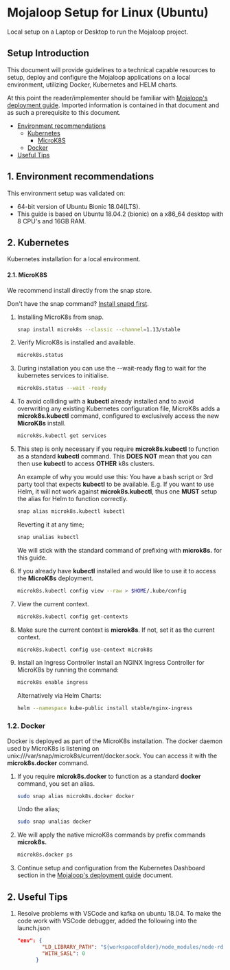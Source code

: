 # Mojaloop Setup for Linux (Ubuntu)

Local setup on a Laptop or Desktop to run the Mojaloop project.

## Setup Introduction

This document will provide guidelines to a technical capable resources to setup, deploy and configure the Mojaloop applications on a local environment, utilizing Docker, Kubernetes and HELM charts.

At this point the reader/implementer should be familiar with [Mojaloop's deployment guide](./README.md). Imported information is contained in that document and as such a prerequisite to this document.

* [Environment recommendations](#1-environment-recommendations)
  * [Kubernetes](#2-kubernetes)
    * [MicroK8S](#21-microk8s)
  * [Docker](#12-docker)
* [Useful Tips](#2-useful-tips)

## 1. Environment recommendations

This environment setup was validated on:
  * 64-bit version of Ubuntu Bionic 18.04(LTS).
  * This guide is based on Ubuntu 18.04.2 (bionic) on a x86_64 desktop with 8 CPU's and 16GB RAM.

## 2. Kubernetes

Kubernetes installation for a local environment.

#### 2.1. MicroK8S

We recommend install directly from the snap store.

Don't have the snap command? [Install snapd first](https://snapcraft.io/docs/core/install).

1. Installing MicroK8s from snap.
   ```bash
   snap install microk8s --classic --channel=1.13/stable
   ```

2. Verify MicroK8s is installed and available.
   ```bash
   microk8s.status
   ```

3. During installation you can use the --wait-ready flag to wait for the kubernetes services to initialise.
   ```bash
   microk8s.status --wait -ready
   ```

4. To avoid colliding with a **kubectl** already installed and to avoid overwriting any existing Kubernetes configuration file, MicroK8s adds a **microk8s.kubectl** command, configured to exclusively access the new **MicroK8s** install.
   ```bash
   microk8s.kubectl get services
   ```

5. This step is only necessary if you require **microk8s.kubectl** to function as a standard **kubectl** command. This **DOES NOT** mean that you can then use **kubectl** to access **OTHER** k8s clusters.
   
   An example of why you would use this: You have a bash script or 3rd party tool that expects **kubectl** to be available. E.g. If you want to use Helm, it will not work against **microk8s.kubectl**, thus one **MUST** setup the alias for Helm to function correctly.
   ```bash
   snap alias microk8s.kubectl kubectl
   ```

   Reverting it at any time;
   ```bash
   snap unalias kubectl
   ```

   We will stick with the standard command of prefixing with **microk8s.** for this guide.

6. If you already have **kubectl** installed and would like to use it to access the **MicroK8s** deployment.
   ```bash
   microk8s.kubectl config view --raw > $HOME/.kube/config
   ```

7. View the current context.
   ```bash
   microk8s.kubectl config get-contexts
   ```

8. Make sure the current context is **microk8s**. If not, set it as the current context.
   ```bash
   microk8s.kubectl config use-context microk8s
   ```

9. Install an Ingress Controller
Install an NGINX Ingress Controller for MicroK8s by running the command:
   ```bash
   microk8s enable ingress
   ```
   Alternatively via Helm Charts:
   ```bash
   helm --namespace kube-public install stable/nginx-ingress
   ```

### 1.2. Docker

Docker is deployed as part of the MicroK8s installation. The docker daemon used by MicroK8s is listening on unix:///var/snap/microk8s/current/docker.sock. You can access it with the **microk8s.docker** command.

1. If you require **microk8s.docker** to function as a standard **docker** command, you set an alias.
   ```bash
   sudo snap alias microk8s.docker docker
   ```

   Undo the alias;
   ```bash
   sudo snap unalias docker
   ```

2. We will apply the native microK8s commands by prefix commands **microk8s.**
   ```bash
   microk8s.docker ps
   ```

4. Continue setup and configuration from the Kubernetes Dashboard section in the [Mojaloop's deployment guide](./README.md#31-kubernetes-dashboard) document.

## 2. Useful Tips

1. Resolve problems with VSCode and kafka on ubuntu 18.04. To make the code work with VSCode debugger, added the following into the launch.json
    ```json
    "env": {
            "LD_LIBRARY_PATH": "${workspaceFolder}/node_modules/node-rdkafka/build/deps",
            "WITH_SASL": 0
          }
    ```
